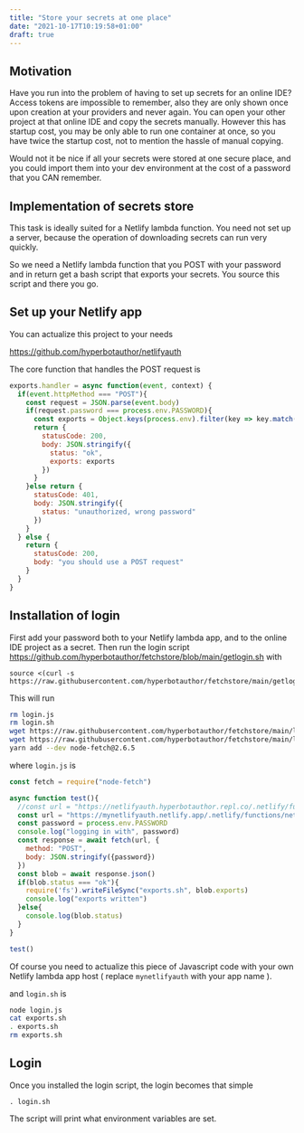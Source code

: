 ```yaml
---
title: "Store your secrets at one place"
date: "2021-10-17T10:19:58+01:00"
draft: true
---
```


## Motivation

Have you run into the problem of having to set up secrets for an online IDE? Access tokens are impossible to remember, also they are only shown once upon creation at your providers and never again. You can open your other project at that online IDE and copy the secrets manually. However this has startup cost, you may be only able to run one container at once, so you have twice the startup cost, not to mention the hassle of manual copying.

Would not it be nice if all your secrets were stored at one secure place, and you could import them into your dev environment at the cost of a password that you CAN remember.

## Implementation of secrets store

This task is ideally suited for a Netlify lambda function. You need not set up a server, because the operation of downloading secrets can run very quickly.

So we need a Netlify lambda function that you POST with your password and in return get a bash script that exports your secrets. You source this script and there you go.

## Set up your Netlify app

You can actualize this project to your needs

https://github.com/hyperbotauthor/netlifyauth

The core function that handles the POST request is

```javascript
exports.handler = async function(event, context) {
  if(event.httpMethod === "POST"){
    const request = JSON.parse(event.body)
    if(request.password === process.env.PASSWORD){      
      const exports = Object.keys(process.env).filter(key => key.match(/_TOKEN$/)).map(key => `export ${key}=${process.env[key]}`).join("\n") + "\n"
      return {
        statusCode: 200,
        body: JSON.stringify({
          status: "ok",          
          exports: exports
        })
      }
    }else return {
      statusCode: 401,
      body: JSON.stringify({
        status: "unauthorized, wrong password"
      })
    }
  } else {
    return {
      statusCode: 200,
      body: "you should use a POST request"
    }
  }    
}
```

## Installation of login

First add your password both to your Netlify lambda app, and to the online IDE project as a secret. Then run the login script https://github.com/hyperbotauthor/fetchstore/blob/main/getlogin.sh with

```
source <(curl -s https://raw.githubusercontent.com/hyperbotauthor/fetchstore/main/getlogin.sh)
```

This will run

```bash
rm login.js
rm login.sh
wget https://raw.githubusercontent.com/hyperbotauthor/fetchstore/main/login.js
wget https://raw.githubusercontent.com/hyperbotauthor/fetchstore/main/login.sh
yarn add --dev node-fetch@2.6.5
```

where `login.js` is

```javascript
const fetch = require("node-fetch")

async function test(){
  //const url = "https://netlifyauth.hyperbotauthor.repl.co/.netlify/functions/netlifyindex"
  const url = "https://mynetlifyauth.netlify.app/.netlify/functions/netlifyindex"  
  const password = process.env.PASSWORD
  console.log("logging in with", password)
  const response = await fetch(url, {
    method: "POST",
    body: JSON.stringify({password})
  })
  const blob = await response.json()
  if(blob.status === "ok"){    
    require('fs').writeFileSync("exports.sh", blob.exports)
    console.log("exports written")
  }else{
    console.log(blob.status)
  }  
}

test()
```

Of course you need to actualize this piece of Javascript code with your own Netlify lambda app host ( replace `mynetlifyauth` with your app name ).

and `login.sh` is

```bash
node login.js
cat exports.sh
. exports.sh
rm exports.sh
```

## Login

Once you installed the login script, the login becomes that simple

```
. login.sh
```

The script will print what environment variables are set.